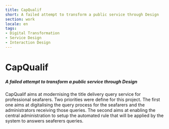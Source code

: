 ```yaml
---
title: CapQualif
short: A failed attempt to transform a public service through Design
section: work
locale: en
tags: 
- Digital Transformation
- Service Design
- Interaction Design
---
```

# CapQualif

##### A failed attempt to transform a public service through Design


CapQualif aims at modernising the title delivery query service for professional seafarers. Two priorities were define for this project. The first one aims at digitalising the query process for the seafarers and the administrators receiving those queries. The second aims at enabling the central administration to setup the automated rule that will be applied by the system to answers seaferers queries.


